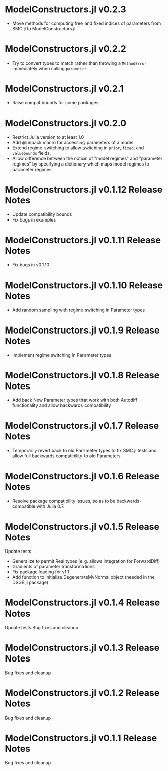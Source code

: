 # ModelConstructors.jl v0.2.3
- Move methods for computing free and fixed indices of parameters from SMC.jl to ModelConstructors.jl

# ModelConstructors.jl v0.2.2
- Try to convert types to match rather than throwing a `MethodError` immediately
  when calling `parameter`.

# ModelConstructors.jl v0.2.1
- Raise compat bounds for some packages

# ModelConstructors.jl v0.2.0
- Restrict Julia version to at least 1.0
- Add @unpack macro for accessing parameters of a model
- Extend regime-switching to allow switching in `prior`, `fixed`, and `valuebounds` fields.
- Allow difference between the notion of "model regimes" and "parameter regimes" by specifying a dictionary which maps model regimes to parameter regimes.

# ModelConstructors.jl v0.1.12 Release Notes
- Update compatibility bounds
- Fix bugs in examples

# ModelConstructors.jl v0.1.11 Release Notes
- Fix bugs in v0.1.10

# ModelConstructors.jl v0.1.10 Release Notes
- Add random sampling with regime switching in Parameter types

# ModelConstructors.jl v0.1.9 Release Notes
- Implement regime switching in Parameter types.

# ModelConstructors.jl v0.1.8 Release Notes
- Add back New Parameter types that work with both Autodiff functionality and allow backwards compatibility

# ModelConstructors.jl v0.1.7 Release Notes
- Temporarily revert back to old Parameter types to fix SMC.jl tests and allow full backwards compatibility to old Parameters

# ModelConstructors.jl v0.1.6 Release Notes
- Resolve package compatibility issues, so as to be backwards-compatible with Julia 0.7.

# ModelConstructors.jl v0.1.5 Release Notes
Update tests
- Generalize to permit Real types (e.g. allows integration for ForwardDiff)
- Gradients of parameter transformations
- Fix package loading for v1.1
- Add function to initialize DegenerateMvNormal object (needed in the DSGE.jl package)

# ModelConstructors.jl v0.1.4 Release Notes
Update tests
Bug fixes and cleanup

# ModelConstructors.jl v0.1.3 Release Notes
Bug fixes and cleanup

# ModelConstructors.jl v0.1.2 Release Notes
Bug fixes and cleanup

# ModelConstructors.jl v0.1.1 Release Notes
Bug fixes and cleanup
